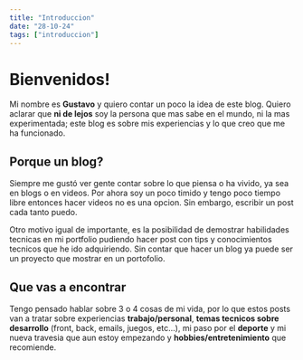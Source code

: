 ```yaml
---
title: "Introduccion"
date: "28-10-24"
tags: ["introduccion"]
---
```


# Bienvenidos!

Mi nombre es **Gustavo** y quiero contar un poco la idea de este blog. Quiero aclarar que **ni de lejos** soy la persona que mas sabe en el mundo, ni la mas experimentada; este blog es sobre mis experiencias y lo que creo que me ha funcionado.

## Porque un blog?

Siempre me gustó ver gente contar sobre lo que piensa o ha vivido, ya sea en blogs o en videos. Por ahora soy un poco timido y tengo poco tiempo libre entonces hacer videos no es una opcion. Sin embargo, escribir un post cada tanto puedo.

Otro motivo igual de importante, es la posibilidad de demostrar habilidades tecnicas en mi portfolio pudiendo hacer post con tips y conocimientos tecnicos que he ido adquiriendo. Sin contar que hacer un blog ya puede ser un proyecto que mostrar en un portofolio.

## Que vas a encontrar

Tengo pensado hablar sobre 3 o 4 cosas de mi vida, por lo que estos posts van a tratar sobre experiencias **trabajo/personal**, **temas tecnicos sobre desarrollo** (front, back, emails, juegos, etc...), mi paso por el **deporte** y mi nueva travesia que aun estoy empezando y **hobbies/entretenimiento** que recomiende.
